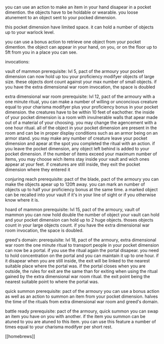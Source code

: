 you can use an action to make an item in your hand disapear in a pocket dimention. the objects have to be holdable or wearable. you loose atunement to an object sent to your pocked dimension.

this pocket dimension have limited space. it can hold a number of objects up to your warlock level.

you can use a bonus action to retrieve one object from your pocket dimention. the object can appear in your hand, on you, or on the floor up to 5ft from you in a place you can see.

invocations:

vault of mammon
prerequisite: lvl 5, pact of the armoury
your pocket dimension can now hold up tou your proficiency modifyer objects of large size.
these objects dont count against your max number of small objects.
if you have the extra dimensional war room invocation, the space is doubled

extra dimensional war room
prerequisite: lvl 12, pact of the armoury
with a one minute ritual, you can make a number of willing or unconcious creature equal to your charisma modifyer plus your proficiency bonus in your pocket dimension. the creatures have to be within 10 feet of eachother.
the inside of your pocket dimension is a room with invulnerable walls that apear made out of a material of your choosing. you may change the agencement with a one hour ritual.
all of the object in your pocket dimension are present in the room and can be in proper display conditions such as an armor being on an armor stand.
you may make any number of creature leave your pocket dimension and apear at the spot you completed the ritual with an action. if you leave the pocket dimension, any object left behind is added to your pocket dimension. if the number of items exceed your maximum number of items, you may choose wich items stay inside your vault and wich ones appear at your feet.
if creatures are still inside, they exit the pocket dimension where they entered it

conjuring reach
prerequisite: pact of the blade, pact of the armoury
you can make the objects apear up to 120ft away.
you can mark an number of objects up to half your proficiency bonus at the same time. a marked object can be recalled into your vault if it's in your line of sight or if you otherwise know where it is.

hoard of mammon
prerequisite: lvl 15, pact of the armoury, vault of mammon
you can now hold double the number of object your vault can hold and your pocket dimension can hold up to 2 huge objects. thoses objects count in your large objects count. if you have the extra dimensional war room invocation, the space is doubled.

greed's domain:
prerequisite: lvl 18, pact of the armoury, extra dimensional war room
the one minute ritual to transport people in your pocket dimension can now be a portal. if you use the ritual again the portal disapear. you need to hold concentration on the portal and you can maintain it up to one hour.
if it disapear when you are still inside, the exit will be linked to the nearest suitable place where the portal was.
if the portal closes when you are outside, the rules for exit are the same than for exiting when using the ritual gained by the extra dimensional war room ritual. the exit point being the nearest suitable point to where the portal was.

quick summon
prerequisite: pact of the armoury
you can use a bonus action as well as an action to summon an item from your pocket dimension.
halves the time of the rituals from extra dimensional war room and greed's domain.

battle ready
prerequisite: pact of the armoury, quick summon
you can swap an item you have on you with another. if the item you summon can be atuned to you are atuned to this item. you can use this feature a number of times equal to your charisma modifyer per short rest.

[[homebrews]]